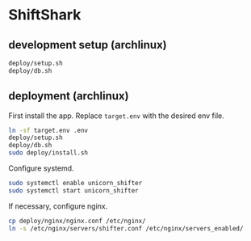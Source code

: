 # ShiftShark

## development setup (archlinux)

```bash
deploy/setup.sh
deploy/db.sh
```

## deployment (archlinux)
First install the app. Replace `target.env` with the desired env file.

```bash
ln -sf target.env .env
deploy/setup.sh
deploy/db.sh
sudo deploy/install.sh
```

Configure systemd.

```bash
sudo systemctl enable unicorn_shifter
sudo systemctl start unicorn_shifter
```

If necessary, configure nginx.

```bash
cp deploy/nginx/nginx.conf /etc/nginx/
ln -s /etc/nginx/servers/shifter.conf /etc/nginx/servers_enabled/
```
